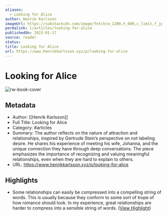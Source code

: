 ```yaml
---
aliases:
  - Looking for Alice
author: Henrik Karlsson
imageUrl: https://substackcdn.com/image/fetch/w_1200,h_600,c_limit,f_jpg,q_auto:good,fl_progressive:steep/https%3A%2F%2Fbucketeer-e05bbc84-baa3-437e-9518-adb32be77984.s3.amazonaws.com%2Fpublic%2Fimages%2F3c6398db-b77f-41fe-8604-5639f4717a9a_800x688.jpeg
permalink: l/articles/looking-for-alice
publishedOn: 2023-01-17
source: reader
status: 
title: Looking for Alice
url: https://www.henrikkarlsson.xyz/p/looking-for-alice
---
```

# Looking for Alice

![rw-book-cover](https://substackcdn.com/image/fetch/w_1200,h_600,c_limit,f_jpg,q_auto:good,fl_progressive:steep/https%3A%2F%2Fbucketeer-e05bbc84-baa3-437e-9518-adb32be77984.s3.amazonaws.com%2Fpublic%2Fimages%2F3c6398db-b77f-41fe-8604-5639f4717a9a_800x688.jpeg)

## Metadata

- Author: [[Henrik Karlsson]]
- Full Title: Looking for Alice
- Category: #articles
- Summary: The author reflects on the nature of attraction and relationships, inspired by Gertrude Stein’s perspective on not labeling desire. He shares his experience of meeting his wife, Johanna, and the unique connection they have through deep conversations. The piece emphasizes the importance of recognizing and valuing meaningful relationships, even when they are hard to explain to others.
- URL: https://www.henrikkarlsson.xyz/p/looking-for-alice

## Highlights

- Some relationships can easily be compressed into a compelling string of words. This is usually because they conform to some sort of trope of how romance should look. In my experience, great relationships are harder to compress into a sensible string of words. ([View Highlight](https://read.readwise.io/read/01j5hxr538kqwswzv6q2kd44rw))
